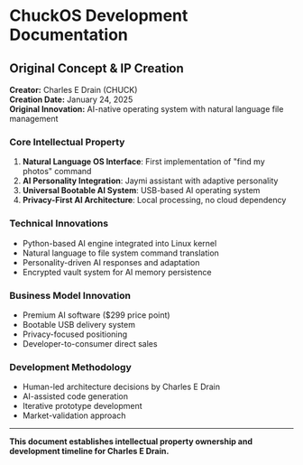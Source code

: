 # ChuckOS Development Documentation

## Original Concept & IP Creation

**Creator:** Charles E Drain (CHUCK)  
**Creation Date:** January 24, 2025  
**Original Innovation:** AI-native operating system with natural language file management

### Core Intellectual Property
1. **Natural Language OS Interface**: First implementation of "find my photos" command
2. **AI Personality Integration**: Jaymi assistant with adaptive personality
3. **Universal Bootable AI System**: USB-based AI operating system
4. **Privacy-First AI Architecture**: Local processing, no cloud dependency

### Technical Innovations
- Python-based AI engine integrated into Linux kernel
- Natural language to file system command translation
- Personality-driven AI responses and adaptation
- Encrypted vault system for AI memory persistence

### Business Model Innovation
- Premium AI software ($299 price point)
- Bootable USB delivery system
- Privacy-focused positioning
- Developer-to-consumer direct sales

### Development Methodology
- Human-led architecture decisions by Charles E Drain
- AI-assisted code generation
- Iterative prototype development
- Market-validation approach

---

**This document establishes intellectual property ownership and development timeline for Charles E Drain.**
